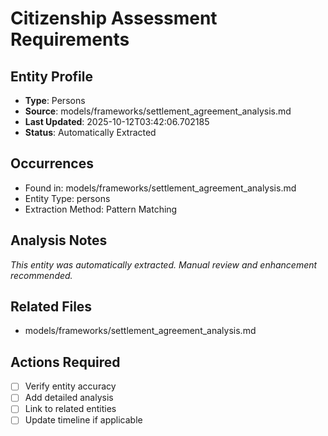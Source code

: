 # Citizenship Assessment Requirements

## Entity Profile
- **Type**: Persons
- **Source**: models/frameworks/settlement_agreement_analysis.md
- **Last Updated**: 2025-10-12T03:42:06.702185
- **Status**: Automatically Extracted

## Occurrences
- Found in: models/frameworks/settlement_agreement_analysis.md
- Entity Type: persons
- Extraction Method: Pattern Matching

## Analysis Notes
*This entity was automatically extracted. Manual review and enhancement recommended.*

## Related Files
- models/frameworks/settlement_agreement_analysis.md

## Actions Required
- [ ] Verify entity accuracy
- [ ] Add detailed analysis
- [ ] Link to related entities
- [ ] Update timeline if applicable
